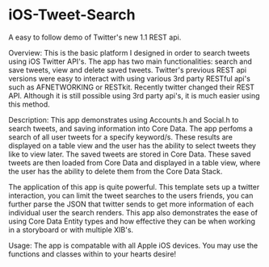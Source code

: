 # iOS-Tweet-Search
A easy to follow demo of Twitter's new 1.1 REST api.

Overview: This is the basic platform I designed in order to search tweets using iOS Twitter API's. The app has two main functionalities: search and save tweets, view and delete saved tweets. Twitter's previous REST api versions were easy to interact with using various 3rd party RESTful api's such as AFNETWORKING or RESTkit. Recently twitter changed their REST API. Although it is still possible using 3rd party api's, it is much easier using this method.


Description: This app demonstrates using Accounts.h and Social.h to search tweets, and saving information into Core Data. The app perfoms a search of all user tweets for a specify keyword/s. These results are displayed on a table view and the user has the ability to select tweets they like to view later. The saved tweets are stored in Core Data. These saved tweets are then loaded from Core Data and displayed in a table view, where the user has the ability to delete them from the Core Data Stack.

The application of this app is quite powerful. This template sets up a twitter interaction, you can limit the tweet searches to the users friends, you can further parse the JSON that twitter sends to get more information of each individual user the search renders. This app also demonstrates the ease of using Core Data Entity types and how effective they can be when working in a storyboard or with multiple XIB's.

Usage: The app is compatable with all Apple iOS devices. You may use the functions and classes within to your hearts desire! 
